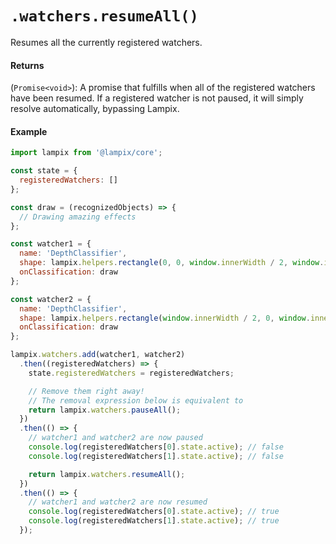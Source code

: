 # `.watchers.resumeAll()`

Resumes all the currently registered watchers.  

#### Returns

(`Promise<void>`): A promise that fulfills when all of the registered watchers have been resumed. If a registered watcher is not paused, it will simply resolve automatically, bypassing Lampix.

#### Example

```js
import lampix from '@lampix/core';

const state = {
  registeredWatchers: []
};

const draw = (recognizedObjects) => {
  // Drawing amazing effects
};

const watcher1 = {
  name: 'DepthClassifier',
  shape: lampix.helpers.rectangle(0, 0, window.innerWidth / 2, window.innerHeight),
  onClassification: draw
};

const watcher2 = {
  name: 'DepthClassifier',
  shape: lampix.helpers.rectangle(window.innerWidth / 2, 0, window.innerWidth / 2, window.innerHeight),
  onClassification: draw
};

lampix.watchers.add(watcher1, watcher2)
  .then((registeredWatchers) => {
    state.registeredWatchers = registeredWatchers;

    // Remove them right away!
    // The removal expression below is equivalent to 
    return lampix.watchers.pauseAll();
  })
  .then(() => {
    // watcher1 and watcher2 are now paused
    console.log(registeredWatchers[0].state.active); // false
    console.log(registeredWatchers[1].state.active); // false

    return lampix.watchers.resumeAll();
  })
  .then(() => {
    // watcher1 and watcher2 are now resumed
    console.log(registeredWatchers[0].state.active); // true
    console.log(registeredWatchers[1].state.active); // true
  });
```
